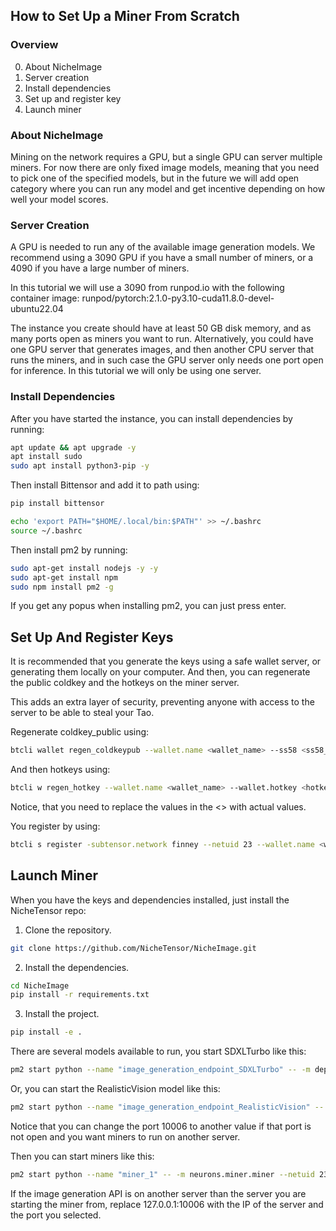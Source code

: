 ## How to Set Up a Miner From Scratch

### Overview
0. About NicheImage
1. Server creation
2. Install dependencies
3. Set up and register key
4. Launch miner

### About NicheImage
Mining on the network requires a GPU, but a single GPU can server multiple miners. For now there are only fixed image models, meaning that you need to pick one of the specified models, but in the future we will add open category where you can run any model and get incentive depending on how well your model scores.

### Server Creation
A GPU is needed to run any of the available image generation models. We recommend using a 3090 GPU if you have a small number of miners, or a 4090 if you have a large number of miners.

In this tutorial we will use a 3090 from runpod.io with the following container image: runpod/pytorch:2.1.0-py3.10-cuda11.8.0-devel-ubuntu22.04

The instance you create should have at least 50 GB disk memory, and as many ports open as miners you want to run. Alternatively, you could have one GPU server that generates images, and then another CPU server that runs the miners, and in such case the GPU server only needs one port open for inference. In this tutorial we will only be using one server.

### Install Dependencies

After you have started the instance, you can install dependencies by running:
```bash
apt update && apt upgrade -y
apt install sudo
sudo apt install python3-pip -y
```

Then install Bittensor and add it to path using:

```bash
pip install bittensor

echo 'export PATH="$HOME/.local/bin:$PATH"' >> ~/.bashrc
source ~/.bashrc
```

Then install pm2 by running:
```bash
sudo apt-get install nodejs -y -y
sudo apt-get install npm
sudo npm install pm2 -g
```
If you get any popus when installing pm2, you can just press enter.


## Set Up And Register Keys

It is recommended that you generate the keys using a safe wallet server, or generating them locally on your computer. And then, you can regenerate the public coldkey and the hotkeys on the miner server.

This adds an extra layer of security, preventing anyone with access to the server to be able to steal your Tao.

Regenerate coldkey_public using:
```bash
btcli wallet regen_coldkeypub --wallet.name <wallet_name> --ss58 <ss58_address>
```

And then hotkeys using:
```bash
btcli w regen_hotkey --wallet.name <wallet_name> --wallet.hotkey <hotkey_name> --mnemonic <hotkey_mnemonic>
```
Notice, that you need to replace the values in the <> with actual values.

You register by using:
```bash
btcli s register -subtensor.network finney --netuid 23 --wallet.name <wallet_name> --wallet.hotkey <hotkey_name>
```

## Launch Miner
When you have the keys and dependencies installed, just install the NicheTensor repo:

1. Clone the repository.
```bash
git clone https://github.com/NicheTensor/NicheImage.git
```
2. Install the dependencies.
```bash
cd NicheImage
pip install -r requirements.txt
```
3. Install the project.
```bash
pip install -e .
```

There are several models available to run, you start SDXLTurbo like this:
```bash
pm2 start python --name "image_generation_endpoint_SDXLTurbo" -- -m dependency_modules.miner_endpoint.app --port 10006 --model_name SDXLTurbo
```

Or, you can start the RealisticVision model like this:
```bash
pm2 start python --name "image_generation_endpoint_RealisticVision" -- -m dependency_modules.miner_endpoint.app --port 10006 --model_name RealisticVision
```

Notice that you can change the port 10006 to another value if that port is not open and you want miners to run on another server.

Then you can start miners like this:
```bash
pm2 start python --name "miner_1" -- -m neurons.miner.miner --netuid 23 --wallet.name <wallet_name> --wallet.hotkey <wallet_hotkey> --subtensor.network finney --generate_endpoint http://127.0.0.1:10006/generate --info_endpoint http://127.0.0.1:10006/info --axon.port <miner_port>
```
If the image generation API is on another server than the server you are starting the miner from, replace 127.0.0.1:10006 with the IP of the server and the port you selected.